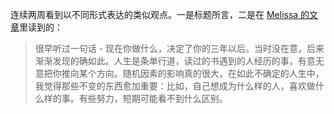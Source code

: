 连续两周看到以不同形式表达的类似观点。一是标题所言，二是在 [Melissa 的文章](https://mp.weixin.qq.com/s?__biz=MzU3MjYzNTkyMQ%3D%3D&mid=2247484802&idx=1&sn=440dc834430639afba19f45ff697d444&scene=21#wechat_redirect)里读到的：

> 很早听过一句话 - 现在你做什么，决定了你的三年以后。当时没在意，后来渐渐发现的确如此。人生是条单行道，读过的书遇到的人经历的事，有意无意把你推向某个方向。随机因素的影响真的很大，在如此不确定的人生中，我觉得那些不变的东西愈加重要：比如，自己想成为什么样的人，喜欢做什么样的事。有些努力，短期可能看不到什么区别。